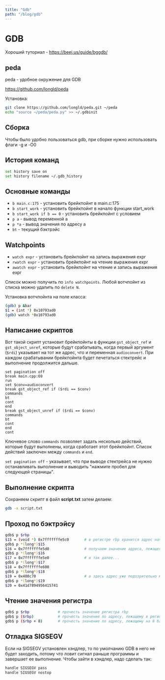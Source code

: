```yaml
---
title: "Gdb"
path: "/blog/gdb"
---
```


# GDB

Хороший туториал - https://beej.us/guide/bggdb/

## peda

peda - удобное окружение для GDB

https://github.com/longld/peda

Установка:

```sh
git clone https://github.com/longld/peda.git ~/peda
echo "source ~/peda/peda.py" >> ~/.gdbinit
```

## Сборка

Чтобы было удобно пользоваться gdb, при сборке нужно использовать флаги -g и -O0

## История команд

```sh
set history save on
set history filename ~/.gdb_history
```

## Основные команды

- `b main.c:175` - установить брейкпойнт в main.c:175
- `b start_work` - установить брейкпойнт в начало функции start_work
- `b start_work if b == 0` - установить брейкпойнт с условием
- `p a` - вывод переменной а
- `p *a` - вывод значения по адресу а
- `bt` - текущий бэктрэйс

## Watchpoints

- `watch expr` - установить брейкпойнт на запись выражения expr
- `rwatch expr` - установить брейкпойнт на чтение выражения expr
- `awatch expr` - установить брейкпойнт на чтение и запись выражения expr

Список можно получить по `info watchpoints`. Любой вотчпойнт из списка можно удалить по `delete N`.

Установка вотчпойнта на поле класса:

```sh
(gdb) p &bar
$1 = (int *) 0x10793ad0
(gdb) watch *0x10793ad0
```

## Написание скриптов

Вот такой скрипт установит брейкпойнты в функции `gst_object_ref`  и `gst_object_unref`, которые будут срабатывать, когда первый аргумент (`$rdi`) указывает на тот же адрес, что и переменная `audioconvert`. При каждом срабатывании брейкпойнта будет печетаться стектрейс и выполнение продолжится дальше.

```
set pagination off 
break main.cpp:69
run
set $conv=audioconvert
break gst_object_ref if ($rdi == $conv)
commands
bt
cont
end
break gst_object_unref if ($rdi == $conv)
commands
bt
cont
end
cont
```

Ключевое слово `commands` позволяет задать несколько действий, которые будут выполнены, когда сработает этот брейкпойнт. Список действий заключен между `commands` и `end`.

`set pagination off` - указывает, что при выводе стектрейса не нужно останавливать выполнение и выводить "нажмите пробел для следующей страницы".

## Выполнение скрипта

Сохраняем скрипт в файл **script.txt** затем делаем:

```sh
gdb -x script.txt
```

## Проход по бэктрэйсу

```sh
gdb$ p $rbp
$15 = (void *) 0x7fffffffe5c0		# в регистре rbp хранится адрес начала фрейма предыдущей функции, то есть предыдущее значение rbp. В $15 теперь хранится как раз оно.
gdb$ p *(long*)$15
$16 = 0x7fffffffe5d0				# получаем значение адреса, лежащего в регистре $rbp. то есть адрес пред-предыдущего фрейма.
gdb$ p *(long*)$16 
$17 = 0x7fffffffe5e0				# и так далее...
gdb$ p *(long*)$17
$18 = 0x7fffffffe600
gdb$ p *(long*)$18
$19 = 0x400c70						# а здесь адрес уже подозрительно маленький, наверно лежит в сегменте .code, а значит мы добрались до верха стектрейса
gdb$ p *(long*)$19
$20 = 0x41d7894956415741
```

## Чтение значения регистра

```sh
gdb$ p $rbp				# прочесть значение регистра rbp
gdb$ p ($rbp)			# прочесть значение по адресу, лежащему в регистре rbp
gdb$ p ($rbp + 8)		# прочесть значение по адресу, лежащему на 8 байт выше, чем адрес в регистре rbp
```

## Отладка SIGSEGV

Если на SIGSEGV установлен хэндлер, то по умолчанию GDB в него не будет заходить, потому что ловит сигнал раньше программы и завершает ее выполнение. Чтобы зайти в хэндлер, надо сделать так:

```sh
handle SIGSEGV pass
handle SIGSEGV nostop
```
